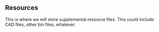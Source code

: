 Resources
---------

This is where we will store supplemental resource files.  This could include CAD files, other bin files, whatever.
